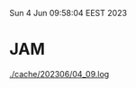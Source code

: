 Sun  4 Jun 09:58:04 EEST 2023
# JAM
<a href='./cache/202306/04_09.log'>./cache/202306/04_09.log</a>
